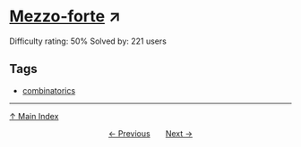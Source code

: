 # [Mezzo-forte](https://projecteuler.net/problem=814) ↗️

Difficulty rating: 50%
Solved by: 221 users
## Tags

- [combinatorics](../tags/combinatorics.md)



---

[↑ Main Index](../README.md)


<div align=center><a href='813.md'>← Previous</a> &nbsp;&nbsp; &nbsp;&nbsp;  <a href='815.md'>Next →</a></div>
